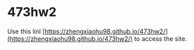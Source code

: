 # 473hw2
Use this linl [https://zhengxiaohu98.github.io/473hw2/](https://zhengxiaohu98.github.io/473hw2/) to access the site.

